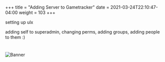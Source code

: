 +++
title = "Adding Server to Gametracker"
date =  2021-03-24T22:10:47-04:00
weight = 103
+++

setting up ulx

adding self to superadmin, changing perms, adding groups, adding people to them :)

#
![Banner](/images/fishy.gif)